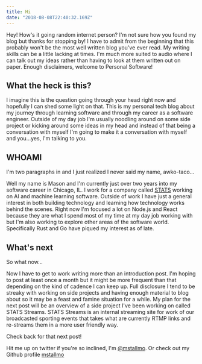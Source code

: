 ```yaml
---
title: Hi
date: "2018-08-08T22:40:32.169Z"
---
```


Hey! How's it going random internet person? I'm not sure how you found my blog but thanks for stopping by! I have to admit from the beginning that this probably won't be the most well written blog you've ever read. My writing skills can be a little lacking at times. I'm much more suited to audio where I can talk out my ideas rather than having to look at them written out on paper. Enough disclaimers, welcome to Personal Software!

## What the heck is this?
I imagine this is the question going through your head right now and hopefully I can shed some light on that. This is my personal tech blog about my journey through learning software and through my career as a software engineer. Outside of my day job I'm usually noodling around on some side project or kicking around some ideas in my head and instead of that being a conversation with myself I'm going to make it a conversation with myself and you...yes, I'm talking to you. 

## WHOAMI
I'm two paragraphs in and I just realized I never said my name, awko-taco...

Well my name is Mason and I'm currently just over two years into my software career in Chicago, IL. I work for a company called [STATS](https://www.stats.com/) working on AI and machine learning software. Outside of work I have just a general interest in both building technology and learning how technology works behind the scenes. Right now I'm focused a lot on Node.js and React because they are what I spend most of my time at my day job working with but I'm also working to explore other areas of the software world. Specifically Rust and Go have piqued my interest as of late.

## What's next
So what now...

Now I have to get to work writing more than an introduction post. I'm hoping to post at least once a month but it might be more frequent than that depending on the kind of cadence I can keep up. Full disclosure I tend to be streaky with working on side projects and having enough material to blog about so it may be a feast and famine situation for a while. My plan for the next post will be an overview of a side project I've been working on called STATS Streams. STATS Streams is an internal streaming site for work of our broadcasted sporting events that takes what are currently RTMP links and re-streams them in a more user friendly way.

Check back for that next post!

Hit me up on twitter if you're so inclined, I'm [@mstallmo](https://twitter.com/mstallmo). Or check out my Github profile [mstallmo](https://github.com/mstallmo/)
